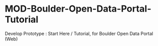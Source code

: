 # MOD-Boulder-Open-Data-Portal-Tutorial 
Develop Prototype : Start Here / Tutorial, for Boulder Open Data Portal (Web)

